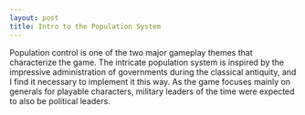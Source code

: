 ```yaml
---
layout: post
title: Intro to the Population System
---
```


Population control is one of the two major gameplay themes that characterize the game. The intricate population system is inspired by the impressive administration of governments during the classical antiquity, and I find it necessary to implement it this way. As the game focuses mainly on generals for playable characters, military leaders of the time were expected to also be political leaders.